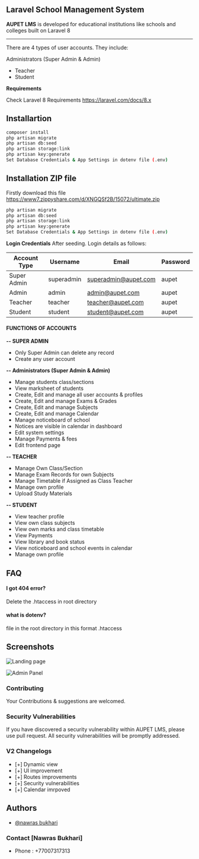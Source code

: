 ## **Laravel School Management System** 

**AUPET LMS** is developed for educational institutions like schools and colleges built on Laravel 8

<hr />  

There are 4 types of user accounts. They include:
 
Administrators (Super Admin & Admin)
- Teacher
- Student

**Requirements** 

Check Laravel 8 Requirements https://laravel.com/docs/8.x

## Installartion
```bash
composer install
php artisan migrate
php artisan db:seed
php artisan storage:link
php artisan key:generate
Set Database Credentials & App Settings in dotenv file (.env)
```

## Installation ZIP file
Firstly download this file
https://www7.zippyshare.com/d/XNGQSf2B/15072/ultimate.zip
```bash
php artisan migrate
php artisan db:seed
php artisan storage:link
php artisan key:generate
Set Database Credentials & App Settings in dotenv file (.env)
```

**Login Credentials**
After seeding. Login details as follows:


| Account Type      | Username | Email              | Password |
| ------------------|----------|--------------------|----------|
|  Super Admin      |superadmin|superadmin@aupet.com|   aupet  |
|  Admin            |admin     |admin@aupet.com     |   aupet  |
|  Teacher          |teacher   |teacher@aupet.com   |   aupet  |
|  Student          |student   |student@aupet.com   |   aupet  |

#### **FUNCTIONS OF ACCOUNTS** 

**-- SUPER ADMIN**
- Only Super Admin can delete any record
- Create any user account
 
**-- Administrators (Super Admin & Admin)**

- Manage students class/sections
- View marksheet of students
- Create, Edit and manage all user accounts & profiles
- Create, Edit and manage Exams & Grades
- Create, Edit and manage Subjects
- Create, Edit and manage Calendar
- Manage noticeboard of school
- Notices are visible in calendar in dashboard
- Edit system settings
- Manage Payments & fees
- Edit frontend page


**-- TEACHER**
- Manage Own Class/Section
- Manage Exam Records for own Subjects
- Manage Timetable if Assigned as Class Teacher
- Manage own profile
- Upload Study Materials

**-- STUDENT**
- View teacher profile
- View own class subjects
- View own marks and class timetable
- View Payments
- View library and book status
- View noticeboard and school events in calendar
- Manage own profile

## FAQ

#### I got 404 error?

Delete the .htaccess in root directory

#### what is dotenv?

file in the root directory in this format .htaccess

## Screenshots

![Landing page](https://i.ibb.co/SBHr7y2/github.png)

![Admin Panel](https://i.ibb.co/JpyQmnB/github3.png)


### **Contributing**

Your Contributions & suggestions are welcomed.

### **Security Vulnerabilities**

If you have discovered a security vulnerability within AUPET LMS, please use pull request. All security vulnerabilities will be promptly addressed.

### **V2 Changelogs**
- [+] Dynamic view
- [+] UI improvement
- [+] Routes improvements
- [+] Security vulnerabilities
- [+] Calendar imrpoved

## Authors

- [@nawras bukhari](https://www.instagram.com/nawrasbukhari/)

### **Contact [Nawras Bukhari]**
- Phone : +77007317313
